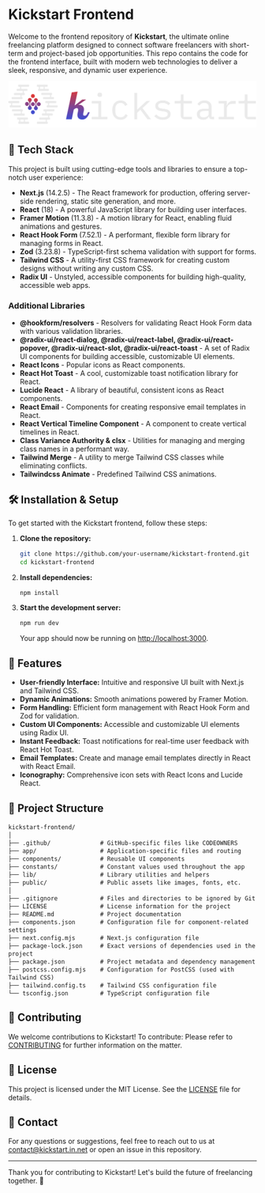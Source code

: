 # Kickstart Frontend

Welcome to the frontend repository of **Kickstart**, the ultimate online freelancing platform designed to connect software freelancers with short-term and project-based job opportunities. This repo contains the code for the frontend interface, built with modern web technologies to deliver a sleek, responsive, and dynamic user experience.

<p align="center">
  <img src="public/logo.svg" alt="Kickstart Logo" />
</p> <!-- Add your logo URL here -->

## 🚀 Tech Stack

This project is built using cutting-edge tools and libraries to ensure a top-notch user experience:

- **Next.js** (14.2.5) - The React framework for production, offering server-side rendering, static site generation, and more.
- **React** (18) - A powerful JavaScript library for building user interfaces.
- **Framer Motion** (11.3.8) - A motion library for React, enabling fluid animations and gestures.
- **React Hook Form** (7.52.1) - A performant, flexible form library for managing forms in React.
- **Zod** (3.23.8) - TypeScript-first schema validation with support for forms.
- **Tailwind CSS** - A utility-first CSS framework for creating custom designs without writing any custom CSS.
- **Radix UI** - Unstyled, accessible components for building high-quality, accessible web apps.

### Additional Libraries

- **@hookform/resolvers** - Resolvers for validating React Hook Form data with various validation libraries.
- **@radix-ui/react-dialog, @radix-ui/react-label, @radix-ui/react-popover, @radix-ui/react-slot, @radix-ui/react-toast** - A set of Radix UI components for building accessible, customizable UI elements.
- **React Icons** - Popular icons as React components.
- **React Hot Toast** - A cool, customizable toast notification library for React.
- **Lucide React** - A library of beautiful, consistent icons as React components.
- **React Email** - Components for creating responsive email templates in React.
- **React Vertical Timeline Component** - A component to create vertical timelines in React.
- **Class Variance Authority & clsx** - Utilities for managing and merging class names in a performant way.
- **Tailwind Merge** - A utility to merge Tailwind CSS classes while eliminating conflicts.
- **Tailwindcss Animate** - Predefined Tailwind CSS animations.

## 🛠️ Installation & Setup

To get started with the Kickstart frontend, follow these steps:

1. **Clone the repository:**
   ```bash
   git clone https://github.com/your-username/kickstart-frontend.git
   cd kickstart-frontend
   ```

2. **Install dependencies:**
   ```bash
   npm install
   ```

3. **Start the development server:**
   ```bash
   npm run dev
   ```
   Your app should now be running on [http://localhost:3000](http://localhost:3000).

## 🌟 Features

- **User-friendly Interface:** Intuitive and responsive UI built with Next.js and Tailwind CSS.
- **Dynamic Animations:** Smooth animations powered by Framer Motion.
- **Form Handling:** Efficient form management with React Hook Form and Zod for validation.
- **Custom UI Components:** Accessible and customizable UI elements using Radix UI.
- **Instant Feedback:** Toast notifications for real-time user feedback with React Hot Toast.
- **Email Templates:** Create and manage email templates directly in React with React Email.
- **Iconography:** Comprehensive icon sets with React Icons and Lucide React.

## 📄 Project Structure

```
kickstart-frontend/
│
├── .github/              # GitHub-specific files like CODEOWNERS
├── app/                  # Application-specific files and routing
├── components/           # Reusable UI components
├── constants/            # Constant values used throughout the app
├── lib/                  # Library utilities and helpers
├── public/               # Public assets like images, fonts, etc.
│
├── .gitignore            # Files and directories to be ignored by Git
├── LICENSE               # License information for the project
├── README.md             # Project documentation
├── components.json       # Configuration file for component-related settings
├── next.config.mjs       # Next.js configuration file
├── package-lock.json     # Exact versions of dependencies used in the project
├── package.json          # Project metadata and dependency management
├── postcss.config.mjs    # Configuration for PostCSS (used with Tailwind CSS)
├── tailwind.config.ts    # Tailwind CSS configuration file
└── tsconfig.json         # TypeScript configuration file
```

## 🤝 Contributing

We welcome contributions to Kickstart! To contribute:
Please refer to [CONTRIBUTING](CONTRIBUTING.md) for further information on the matter.

## 📜 License

This project is licensed under the MIT License. See the [LICENSE](LICENSE) file for details.

## 💬 Contact

For any questions or suggestions, feel free to reach out to us at [contact@kickstart.in.net](mailto:contact@kickstart.in.net) or open an issue in this repository.

---

Thank you for contributing to Kickstart! Let's build the future of freelancing together. 🚀
